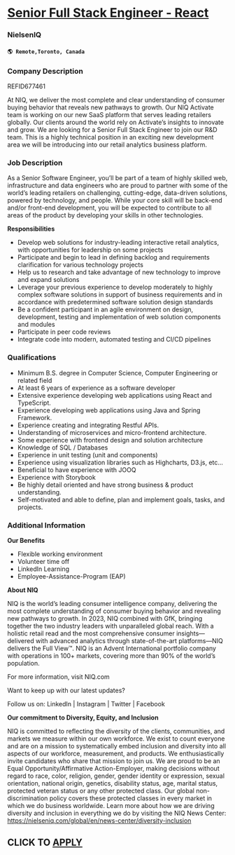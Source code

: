 # [Senior Full Stack Engineer - React](https://www.remotewlb.com/apply/senior-full-stack-engineer-react)  
### NielsenIQ  
#### `🌎 Remote,Toronto, Canada`  

### **Company Description**

REFID677461

At NIQ, we deliver the most complete and clear understanding of consumer buying behavior that reveals new pathways to growth. Our NIQ Activate team is working on our new SaaS platform that serves leading retailers globally. Our clients around the world rely on Activate’s insights to innovate and grow. We are looking for a Senior Full Stack Engineer to join our R&D team. This is a highly technical position in an exciting new development area we will be introducing into our retail analytics business platform.

###  **Job Description**

As a Senior Software Engineer, you’ll be part of a team of highly skilled web, infrastructure and data engineers who are proud to partner with some of the world’s leading retailers on challenging, cutting-edge, data-driven solutions, powered by technology, and people. While your core skill will be back-end and/or front-end development, you will be expected to contribute to all areas of the product by developing your skills in other technologies.

 **Responsibilities**

  * Develop web solutions for industry-leading interactive retail analytics, with opportunities for leadership on some projects
  * Participate and begin to lead in defining backlog and requirements clarification for various technology projects
  * Help us to research and take advantage of new technology to improve and expand solutions
  * Leverage your previous experience to develop moderately to highly complex software solutions in support of business requirements and in accordance with predetermined software solution design standards
  * Be a confident participant in an agile environment on design, development, testing and implementation of web solution components and modules
  * Participate in peer code reviews
  * Integrate code into modern, automated testing and CI/CD pipelines

###  **Qualifications**

  * Minimum B.S. degree in Computer Science, Computer Engineering or related field
  * At least 6 years of experience as a software developer
  * Extensive experience developing web applications using React and TypeScript.
  * Experience developing web applications using Java and Spring Framework.
  * Experience creating and integrating Restful APIs.
  * Understanding of microservices and micro-frontend architecture.
  * Some experience with frontend design and solution architecture
  * Knowledge of SQL / Databases
  * Experience in unit testing (unit and components)
  * Experience using visualization libraries such as Highcharts, D3.js, etc...
  * Beneficial to have experience with JOOQ
  * Experience with Storybook
  * Be highly detail oriented and have strong business & product understanding.
  * Self-motivated and able to define, plan and implement goals, tasks, and projects.

###  **Additional Information**

 **Our Benefits**

  * Flexible working environment
  * Volunteer time off
  * LinkedIn Learning
  * Employee-Assistance-Program (EAP)

**About NIQ**

NIQ is the world’s leading consumer intelligence company, delivering the most complete understanding of consumer buying behavior and revealing new pathways to growth. In 2023, NIQ combined with GfK, bringing together the two industry leaders with unparalleled global reach. With a holistic retail read and the most comprehensive consumer insights—delivered with advanced analytics through state-of-the-art platforms—NIQ delivers the Full View™. NIQ is an Advent International portfolio company with operations in 100+ markets, covering more than 90% of the world’s population.

For more information, visit NIQ.com

Want to keep up with our latest updates?

Follow us on: LinkedIn | Instagram | Twitter | Facebook

**Our commitment to Diversity, Equity, and Inclusion**

NIQ is committed to reflecting the diversity of the clients, communities, and markets we measure within our own workforce. We exist to count everyone and are on a mission to systematically embed inclusion and diversity into all aspects of our workforce, measurement, and products. We enthusiastically invite candidates who share that mission to join us. We are proud to be an Equal Opportunity/Affirmative Action-Employer, making decisions without regard to race, color, religion, gender, gender identity or expression, sexual orientation, national origin, genetics, disability status, age, marital status, protected veteran status or any other protected class. Our global non-discrimination policy covers these protected classes in every market in which we do business worldwide. Learn more about how we are driving diversity and inclusion in everything we do by visiting the NIQ News Center: https://nielseniq.com/global/en/news-center/diversity-inclusion

  
## CLICK TO [APPLY](https://www.remotewlb.com/apply/senior-full-stack-engineer-react)

